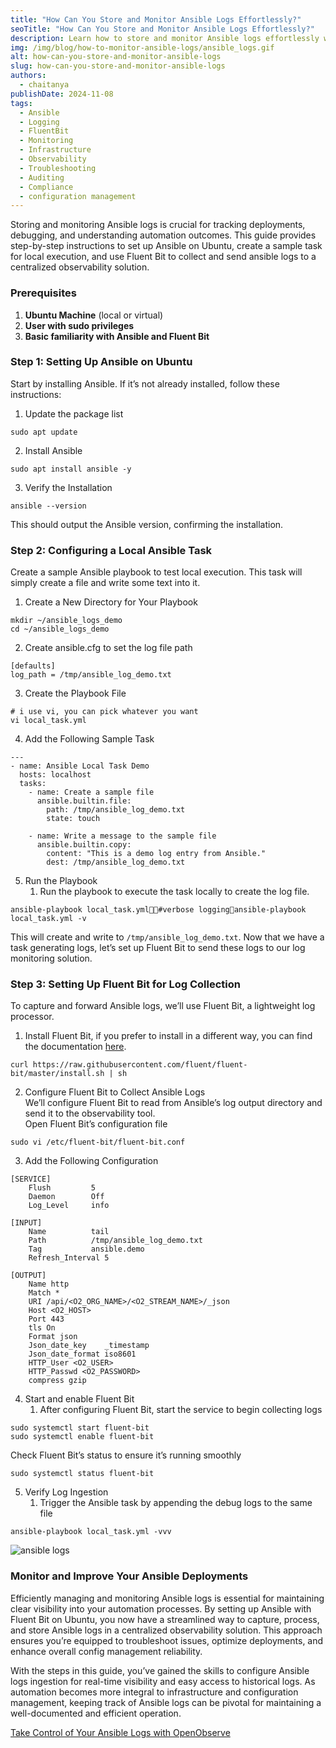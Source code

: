 ```yaml
---
title: "How Can You Store and Monitor Ansible Logs Effortlessly?"
seoTitle: "How Can You Store and Monitor Ansible Logs Effortlessly?"
description: Learn how to store and monitor Ansible logs effortlessly with this step-by-step guide. Discover best practices for Ansible log management, setup instructions, and tips for using Fluent Bit to centralize logs for real-time monitoring and troubleshooting.
img: /img/blog/how-to-monitor-ansible-logs/ansible_logs.gif
alt: how-can-you-store-and-monitor-ansible-logs
slug: how-can-you-store-and-monitor-ansible-logs
authors: 
  - chaitanya
publishDate: 2024-11-08
tags:
  - Ansible
  - Logging
  - FluentBit
  - Monitoring
  - Infrastructure
  - Observability
  - Troubleshooting
  - Auditing
  - Compliance
  - configuration management
---
```


Storing and monitoring Ansible logs is crucial for tracking deployments, debugging, and understanding automation outcomes. This guide provides step-by-step instructions to set up Ansible on Ubuntu, create a sample task for local execution, and use Fluent Bit to collect and send ansible logs to a centralized observability solution.

### Prerequisites

1. **Ubuntu Machine** (local or virtual)  
2. **User with sudo privileges**  
3. **Basic familiarity with Ansible and Fluent Bit**

### Step 1: Setting Up Ansible on Ubuntu

Start by installing Ansible. If it’s not already installed, follow these instructions:

1. Update the package list

```
sudo apt update
```

2. Install Ansible

```
sudo apt install ansible -y
```

3. Verify the Installation

```
ansible --version
```

This should output the Ansible version, confirming the installation.

### Step 2: Configuring a Local Ansible Task

Create a sample Ansible playbook to test local execution. This task will simply create a file and write some text into it.

1. Create a New Directory for Your Playbook

```
mkdir ~/ansible_logs_demo
cd ~/ansible_logs_demo
```

2. Create ansible.cfg to set the log file path

```
[defaults]
log_path = /tmp/ansible_log_demo.txt
```

3. Create the Playbook File

```
# i use vi, you can pick whatever you want
vi local_task.yml 
```

4. Add the Following Sample Task

```
---
- name: Ansible Local Task Demo
  hosts: localhost
  tasks:
    - name: Create a sample file
      ansible.builtin.file:
        path: /tmp/ansible_log_demo.txt
        state: touch

    - name: Write a message to the sample file
      ansible.builtin.copy:
        content: "This is a demo log entry from Ansible."
        dest: /tmp/ansible_log_demo.txt
```

5. Run the Playbook  
   1. Run the playbook to execute the task locally to create the log file.

```
ansible-playbook local_task.yml#verbose loggingansible-playbook local_task.yml -v
```

This will create and write to `/tmp/ansible_log_demo.txt`. Now that we have a task generating logs, let’s set up Fluent Bit to send these logs to our log monitoring solution.

### Step 3: Setting Up Fluent Bit for Log Collection

To capture and forward Ansible logs, we’ll use Fluent Bit, a lightweight log processor.

1. Install Fluent Bit, if you prefer to install in a different way, you can find the documentation [here](https://docs.fluentbit.io/manual/installation/linux/ubuntu).

```
curl https://raw.githubusercontent.com/fluent/fluent-bit/master/install.sh | sh
```

2. Configure Fluent Bit to Collect Ansible Logs  
   We’ll configure Fluent Bit to read from Ansible’s log output directory and send it to the observability tool.  
   Open Fluent Bit’s configuration file

```
sudo vi /etc/fluent-bit/fluent-bit.conf
```

3. Add the Following Configuration

```
[SERVICE]
    Flush         5
    Daemon        Off
    Log_Level     info

[INPUT]
    Name          tail
    Path          /tmp/ansible_log_demo.txt
    Tag           ansible.demo
    Refresh_Interval 5

[OUTPUT]
    Name http
    Match *
    URI /api/<O2_ORG_NAME>/<O2_STREAM_NAME>/_json
    Host <O2_HOST>
    Port 443
    tls On
    Format json
    Json_date_key    _timestamp
    Json_date_format iso8601
    HTTP_User <O2_USER>
    HTTP_Passwd <O2_PASSWORD>
    compress gzip
```

4. Start and enable Fluent Bit  
   1. After configuring Fluent Bit, start the service to begin collecting logs

```
sudo systemctl start fluent-bit
sudo systemctl enable fluent-bit
```

   Check Fluent Bit’s status to ensure it’s running smoothly

```
sudo systemctl status fluent-bit
```

5. Verify Log Ingestion  
   1. Trigger the Ansible task by appending the debug logs to the same file

```
ansible-playbook local_task.yml -vvv 
```

![ansible logs](/img/blog/how-to-monitor-ansible-logs/ansible_logs_o2.gif)

### Monitor and Improve Your Ansible Deployments

Efficiently managing and monitoring Ansible logs is essential for maintaining clear visibility into your automation processes. By setting up Ansible with Fluent Bit on Ubuntu, you now have a streamlined way to capture, process, and store Ansible logs in a centralized observability solution. This approach ensures you’re equipped to troubleshoot issues, optimize deployments, and enhance overall config management reliability.

With the steps in this guide, you’ve gained the skills to configure Ansible logs ingestion for real-time visibility and easy access to historical logs. As automation becomes more integral to infrastructure and configuration management, keeping track of Ansible logs can be pivotal for maintaining a well-documented and efficient operation.

[Take Control of Your Ansible Logs with OpenObserve](https://cloud.openobserve.ai)